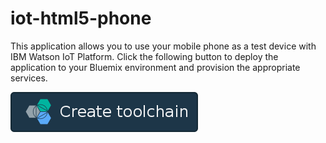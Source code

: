 # iot-html5-phone

This application allows you to use your mobile phone as a test device with IBM Watson IoT Platform.  Click the following button to deploy the application to your Bluemix environment and provision the appropriate services.

[![Create Toolchain](https://github.com/amprasanna/images/blob/master/Toolchain.png)](https://console.ng.bluemix.net/devops/setup/deploy?repository=https://github.com/philippe-gregoire/html5-phone)
